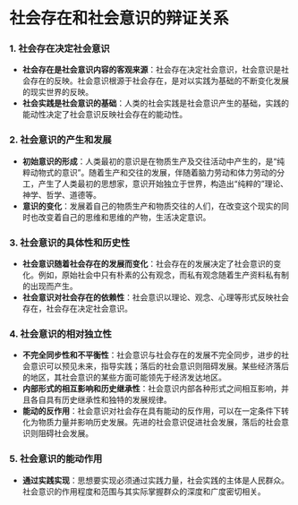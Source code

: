 # 社会存在和社会意识的辩证关系

### 1. 社会存在决定社会意识

- **社会存在是社会意识内容的客观来源**：社会存在决定社会意识，社会意识是社会存在的反映。社会意识根源于社会存在，是对以实践为基础的不断变化发展的现实世界的反映。
- **社会实践是社会意识的基础**：人类的社会实践是社会意识产生的基础，实践的能动性决定了社会意识反映社会存在的能动性。

### 2. 社会意识的产生和发展

- **初始意识的形成**：人类最初的意识是在物质生产及交往活动中产生的，是“纯粹动物式的意识”。随着生产和交往的发展，伴随着脑力劳动和体力劳动的分工，产生了人类最初的思想家，意识开始独立于世界，构造出“纯粹的”理论、神学、哲学、道德等。
- **意识的变化**：发展着自己的物质生产和物质交往的人们，在改变这个现实的同时也改变着自己的思维和思维的产物，生活决定意识。

### 3. 社会意识的具体性和历史性

- **社会意识随着社会存在的发展而变化**：社会存在的发展决定了社会意识的变化。例如，原始社会中只有朴素的公有观念，而私有观念随着生产资料私有制的出现而产生。
- **社会意识对社会存在的依赖性**：社会意识以理论、观念、心理等形式反映社会存在，社会存在决定社会意识。

### 4. 社会意识的相对独立性

- **不完全同步性和不平衡性**：社会意识与社会存在的发展不完全同步，进步的社会意识可以预见未来，指导实践；落后的社会意识则阻碍发展。某些经济落后的地区，其社会意识的某些方面可能领先于经济发达地区。
- **内部形式的相互影响和历史继承性**：社会意识内部各种形式之间相互影响，并且各自具有历史继承性和独特的发展规律。
- **能动的反作用**：社会意识对社会存在具有能动的反作用，可以在一定条件下转化为物质力量并影响历史发展。先进的社会意识促进社会发展，落后的社会意识则阻碍社会发展。

### 5. 社会意识的能动作用

- **通过实践实现**：思想要实现必须通过实践力量，社会实践的主体是人民群众。社会意识的作用程度和范围与其实际掌握群众的深度和广度密切相关。